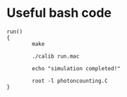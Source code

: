 # Useful bash code
```
run() 
{
        make

        ./calib run.mac

        echo "simulation completed!"

        root -l photoncounting.C
}
```
